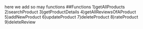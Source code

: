 here we add so may functions
##Functions
1)getAllProducts
2)searchProduct
3)getProductDetails
4)getAllReviewsOfAProduct
5)addNewProduct
6)updateProduct
7)deleteProduct
8)rateProduct
9)deleteReview